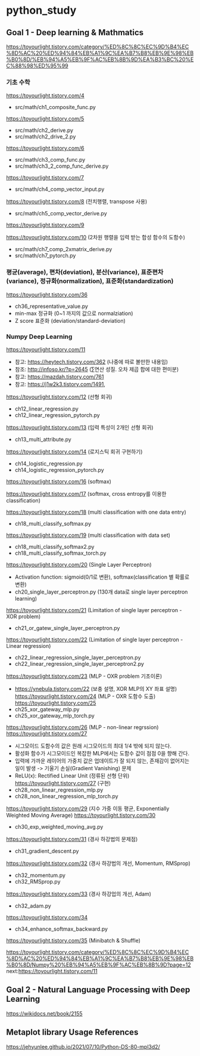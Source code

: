 # python_study

## Goal 1 - Deep learning & Mathmatics

https://toyourlight.tistory.com/category/%ED%8C%8C%EC%9D%B4%EC%8D%AC%20%ED%94%84%EB%A1%9C%EA%B7%B8%EB%9E%98%EB%B0%8D/%EB%94%A5%EB%9F%AC%EB%8B%9D%EA%B3%BC%20%EC%88%98%ED%95%99

### 기초 수학
https://toyourlight.tistory.com/4
* src/math/ch1_composite_func.py

https://toyourlight.tistory.com/5
* src/math/ch2_derive.py
* src/math/ch2_drive_2.py

https://toyourlight.tistory.com/6
* src/math/ch3_comp_func.py
* src/math/ch3_2_comp_func_derive.py

https://toyourlight.tistory.com/7
* src/math/ch4_comp_vector_input.py

https://toyourlight.tistory.com/8 (전치행렬, transpose 사용)
* src/math/ch5_comp_vector_derive.py

https://toyourlight.tistory.com/9

https://toyourlight.tistory.com/10 (2차원 행렬을 입력 받는 합성 함수의 도함수)
* src/math/ch7_comp_2xmatrix_derive.py
* src/math/ch7_pytorch.py

### 평균(average), 편차(deviation), 분산(variance), 표준편차(variance), 정규화(normalization), 표준화(standardization)
https://toyourlight.tistory.com/36
* ch36_representative_value.py
* min-max 정규화 (0~1 까지의 값으로 normalziation)
* Z score 표준화 (deviation/standard-deviation)

### Numpy Deep Learning

https://toyourlight.tistory.com/11
 * 참고: https://heytech.tistory.com/362 (나중에 따로 볼만한 내용임)
 * 참조: http://infoso.kr/?p=2645 (∑연산 성질. 오차 제곱 합에 대한 편미분) 
 * 참고: https://mazdah.tistory.com/761
 * 참고: https://j1w2k3.tistory.com/1491,

https://toyourlight.tistory.com/12 (선형 회귀)
 * ch12_linear_regression.py
 * ch12_linear_regression_pytorch.py

https://toyourlight.tistory.com/13 (입력 특성이 2개인 선형 회귀)
 * ch13_multi_attribute.py

https://toyourlight.tistory.com/14 (로지스틱 회귀 구현하기)
 * ch14_logistic_regression.py
 * ch14_logistic_regression_pytorch.py

https://toyourlight.tistory.com/16 (softmax)

https://toyourlight.tistory.com/17 (softmax, cross entropy를 이용한 classification)

https://toyourlight.tistory.com/18 (multi classification with one data entry)
 * ch18_multi_classify_softmax.py

https://toyourlight.tistory.com/19 (multi classification with data set)
 * ch18_multi_classify_softmax2.py
 * ch18_multi_classify_softmax_torch.py

https://toyourlight.tistory.com/20 (Single Layer Perceptron)
 * Activation function: sigmoid(0/1로 변환), softmax(classification 별 확률로 변환)
 * ch20_single_layer_perceptron.py (130개 data로 single layer perceptron learning)

https://toyourlight.tistory.com/21 (Limitation of single layer perceptron - XOR problem)
 * ch21_or_gatew_single_layer_perceptron.py

https://toyourlight.tistory.com/22 (Limitation of single layer perceptron - Linear regression)
 * ch22_linear_regression_single_layer_perceptron.py
 * ch22_linear_regression_single_layer_perceptron2.py

https://toyourlight.tistory.com/23 (MLP - OXR problem 기초이론)
 * https://ynebula.tistory.com/22 (보충 설명, XOR MLP의 XY 좌표 설명)
https://toyourlight.tistory.com/24 (MLP - OXR 도함수 도출)
https://toyourlight.tistory.com/25
 * ch25_xor_gateway_mlp.py
 * ch25_xor_gateway_mlp_torch.py

https://toyourlight.tistory.com/26 (MLP - non-linear regrssion)
https://toyourlight.tistory.com/27
 * 시그모이드 도함수의 값은 원래 시그모이드의 최대 1/4 밖에 되지 않는다.
 * 활성화 함수가 시그모이드인 복잡한 MLP에서는 도함수 값이 점점 0을 향해 간다.
 * 입력에 가까운 레이어의 가중치 값은 업데이트가 잘 되지 않는, 존재감이 없어지는 일이 발생 -> 기울기 손실(Gradient Vanishing) 문제 
  * ReLU(x): Rectified Linear Unit (정류된 선형 단위)
https://toyourlight.tistory.com/27 (구현)
 * ch28_non_linear_regression_mlp.py
 * ch28_non_linear_regression_mlp_torch.py

https://toyourlight.tistory.com/29 (지수 가중 이동 평균, Exponentially Weighted Moving Average)
https://toyourlight.tistory.com/30 
 * ch30_exp_weighted_moving_avg.py

https://toyourlight.tistory.com/31 (경사 하강법의 문제점)
 * ch31_gradient_descent.py

https://toyourlight.tistory.com/32 (경사 하강법의 개선, Momentum, RMSprop)
 * ch32_momentum.py
 * ch32_RMSprop.py

https://toyourlight.tistory.com/33 (경사 하강업의 개선, Adam)
 * ch32_adam.py

https://toyourlight.tistory.com/34
 * ch34_enhance_softmax_backward.py

https://toyourlight.tistory.com/35 (Minibatch & Shuffle)

https://toyourlight.tistory.com/category/%ED%8C%8C%EC%9D%B4%EC%8D%AC%20%ED%94%84%EB%A1%9C%EA%B7%B8%EB%9E%98%EB%B0%8D/Numpy%20%EB%94%A5%EB%9F%AC%EB%8B%9D?page=12
next:https://toyourlight.tistory.com/11


## Goal 2 - Natural Language Processing with Deep Learning
https://wikidocs.net/book/2155


## Metaplot library Usage References
https://jehyunlee.github.io/2021/07/10/Python-DS-80-mpl3d2/